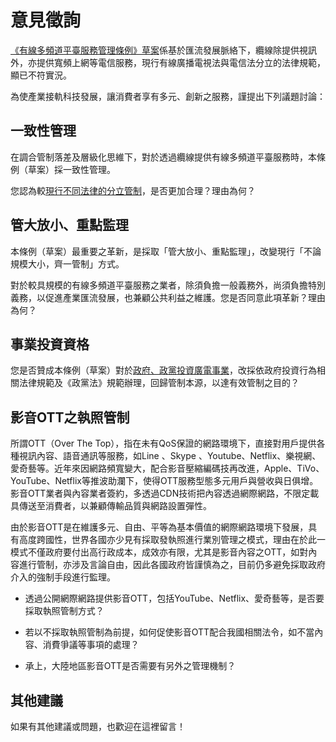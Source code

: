 # 意見徵詢

[《有線多頻道平臺服務管理條例》草案](http://www.slideshare.net/vtaiwan/ss-59584967)係基於匯流發展脈絡下，纜線除提供視訊外，亦提供寬頻上網等電信服務，現行有線廣播電視法與電信法分立的法律規範，顯已不符實況。

為使產業接軌科技發展，讓消費者享有多元、創新之服務，謹提出下列議題討論：

## 一致性管理

在調合管制落差及層級化思維下，對於透過纜線提供有線多頻道平臺服務時，本條例（草案）採一致性管理。

您認為較[現行不同法律的分立管制](http://www.slideshare.net/vtaiwan/ss-59671855)，是否更加合理？理由為何？

## 管大放小、重點監理

本條例（草案）最重要之革新，是採取「管大放小、重點監理」，改變現行「不論規模大小，齊一管制」方式。

對於較具規模的有線多頻道平臺服務之業者，除須負擔一般義務外，尚須負擔特別義務，以促進產業匯流發展，也兼顧公共利益之維護。您是否同意此項革新？理由為何？

## 事業投資資格

您是否贊成本條例（草案）對於[政府、政黨投資廣電事業](http://www.slideshare.net/vtaiwan/ss-59606587)，改採依政府投資行為相關法律規範及《政黨法》規範辦理，回歸管制本源，以達有效管制之目的？

## 影音OTT之執照管制

所謂OTT（Over The Top），指在未有QoS保證的網路環境下，直接對用戶提供各種視訊內容、語音通訊等服務，如Line 、Skype 、Youtube、Netflix、樂視網、愛奇藝等。近年來因網路頻寬變大，配合影音壓縮編碼技再改進，Apple、TiVo、YouTube、Netflix等推波助瀾下，使得OTT服務型態多元用戶與營收與日俱增。影音OTT業者與內容業者簽約，多透過CDN技術把內容透過網際網路，不限定載具傳送至消費者，以兼顧傳輸品質與網路設置彈性。

由於影音OTT是在維護多元、自由、平等為基本價值的網際網路環境下發展，具有高度跨國性，世界各國亦少見有採取發執照進行業別管理之模式，理由在於此一模式不僅政府要付出高行政成本，成效亦有限，尤其是影音內容之OTT，如對內容進行管制，亦涉及言論自由，因此各國政府皆謹慎為之，目前仍多避免採取政府介入的強制手段進行監理。

* 透過公開網際網路提供影音OTT，包括YouTube、Netflix、愛奇藝等，是否要採取執照管制方式？

* 若以不採取執照管制為前提，如何促使影音OTT配合我國相關法令，如不當內容、消費爭議等事項的處理？

* 承上，大陸地區影音OTT是否需要有另外之管理機制？

## 其他建議

如果有其他建議或問題，也歡迎在這裡留言！
